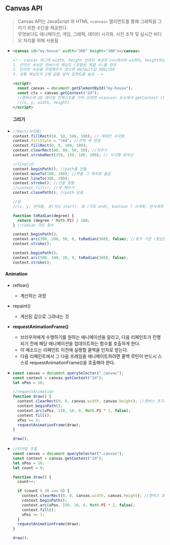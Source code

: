 ## Canvas API

> Canvas API는 JavaScript 와 HTML `<canvas>` 엘리먼트를 통해 그래픽을 그리기 위한 수단을 제공한다. <br> 무엇보다도 애니메이션, 게임, 그래픽, 데이터 시각화, 사진 조작 및 실시간 비디오 처리를 위해 사용됨

- ```html
  <canvas id="my-house" width="300" height="300"></canvas>

  <!-- canvas 태그의 width, height 인라인 속성은 css에서의 width, height와는 다르다.
  1. 인라인 속성은 컨버스의 해상도 (포함된 픽셀 수)를 정의
  2. 인라인 속성을 지정해주지 않으면 default값 300x150
  3. 보통 해상도의 2배 값을 넣어 집적도를 높임 -->

  <script>
    const canvas = document.getElementById("my-house");
    const ctx = canvas.getContext("2d");
    //캔버스의 2D 렌더링 컨텍스트를 가져 오려면 <canvas> 요소에서 getContext ()를 호출하여 '2d'를 인수로 제공합니다.
    //(x, y, width, height)
  </script>
  ```

  #### 그리기

- ```js
  //Rect(사각형)
  context.fillRect(50, 50, 100, 100); // 채워진 사각형
  context.fillStyle = "red"; //선택 색 변경
  context.fillRect(0, 0, 100, 100);
  context.clearRect(80, 80, 50, 50); //지우기
  context.strokeRect(150, 150, 100, 100); // 사각형 윤곽선

  //line(선)
  context.beginPath(); //path를 만듦
  context.moveTo(100, 100); //붓을 그 위치로 옮김
  context.lineTo(300, 200);
  context.stroke(); //선을 칠함
  //context.fill(); //색 채우기
  context.closePath(); //path 닫음

  //원
  //(x, y, 반지름, 호(각도 start), 호 (각도 end), boolean ? 시계축: 반시계축 )

  function toRadian(degree) {
    return (degree * Math.PI) / 180;
  } //radian 각도 함수

  context.beginPath();
  context.arc(300, 200, 50, 0, toRadian(360), false); //호가 기준 (중심점)
  context.stroke();

  context.beginPath();
  context.arc(500, 100, 20, 0, toRadian(360), false);
  context.stroke();
  ```

#### Animation

- reflow()
  - 계산하는 과정
- repaint()

  - 계산된 값으로 그려내는 것

- **requestAnimationFrame()**

  - 브라우저에게 수행하기를 원하는 애니메이션을 알리고, 다음 리페인트가 진행되기 전에 해당 애니메이션을 업데이트하는 함수를 호출하게 한다.
  - 이 메소드는 리페인트 이전에 실행할 콜백을 인자로 받는다.
  - 다음 리페인트에서 그 다음 프레임을 애니메이트하려면 콜백 루틴이 반드시 스스로 requestAnimationFrame()을 호출해야 한다.

- ```js
  const canvas = document.querySelector(".canvas");
  const context = canvas.getContext("2d");
  let xPos = 10;

  //requestAnimation
  function draw() {
    context.clearRect(0, 0, canvas.width, canvas.height); //캔버스 초기화
    context.beginPath();
    context.arc(xPos, 150, 10, 0, Math.PI * 2, false);
    context.fill();
    xPos += 3;
    requestAnimationFrame(draw);
  }

  draw();
  ```

- ```js
  //타이밍 조절
  const canvas = document.querySelector(".canvas");
  const context = canvas.getContext("2d");
  let xPos = 10;
  let count = 0;

  function draw() {
    count++;

    if (count % 30 === 0) {
      context.clearRect(0, 0, canvas.width, canvas.height); //캔버스 초기화
      context.beginPath();
      context.arc(xPos, 150, 10, 0, Math.PI * 2, false);
      context.fill();
      xPos += 3;
    }
    requestAnimationFrame(draw);
  }

  draw();
  ```
